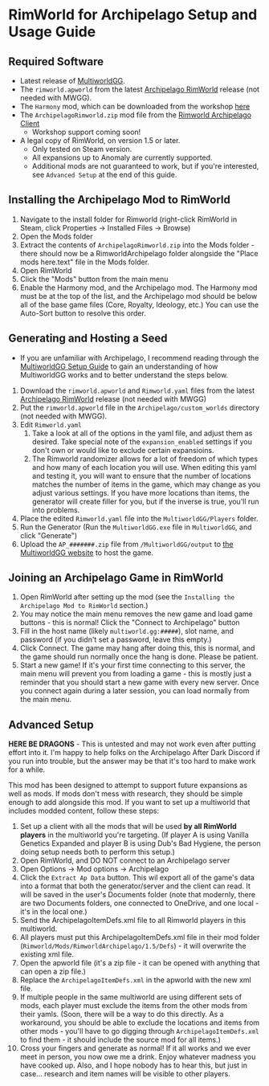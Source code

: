 # RimWorld for Archipelago Setup and Usage Guide

## Required Software
* Latest release of [MultiworldGG](https://github.com/MultiworldGG/MultiworldGG/releases).
* The `rimworld.apworld` from the latest [Archipelago RimWorld](https://github.com/PhantomOfAres/ArchipelagoRimworld/releases) release (not needed with MWGG).
* The `Harmony` mod, which can be downloaded from the workshop [here](https://steamcommunity.com/workshop/filedetails/?id=2009463077)
* The `ArchipelagoRimworld.zip` mod file from the [Rimworld Archipelago Client](https://github.com/PhantomOfAres/RimworldArchipelagoClient)
    * Workshop support coming soon!
* A legal copy of RimWorld, on version 1.5 or later.
    * Only tested on Steam version.
    * All expansions up to Anomaly are currently supported.
    * Additional mods are not guaranteed to work, but if you're interested, see `Advanced Setup` at the end of this guide.

## Installing the Archipelago Mod to RimWorld
1. Navigate to the install folder for Rimworld (right-click RimWorld in Steam, click Properties -> Installed Files -> Browse)
2. Open the Mods folder
3. Extract the contents of `ArchipelagoRimworld.zip` into the Mods folder - there should now be a RimworldArchipelago folder alongside the "Place mods here.text" file in the Mods folder.
4. Open RimWorld
5. Click the "Mods" button from the main menu
6. Enable the Harmony mod, and the Archipelago mod. The Harmony mod must be at the top of the list, and the Archipelago mod should be below all of the base game files (Core, Royalty, Ideology, etc.) You can use the Auto-Sort button to resolve this order.

## Generating and Hosting a Seed
* If you are unfamiliar with Archipelago, I recommend reading through the [MultiworldGG Setup Guide](https://multiworld.gg/tutorial/Archipelago/setup/en) to gain an understanding of how MultiworldGG works and to better understand the steps below.
1. Download the `rimworld.apworld` and `Rimworld.yaml` files from the latest [Archipelago RimWorld](https://github.com/PhantomOfAres/ArchipelagoRimworld/releases) release (not needed with MWGG)
2. Put the `rimworld.apworld` file in the `Archipelago/custom_worlds` directory (not needed with MWGG).
3. Edit `Rimworld.yaml`
    1. Take a look at all of the options in the yaml file, and adjust them as desired. Take special note of the `expansion_enabled` settings if you don't own or would like to exclude certain expansioins.
    2. The Rimworld randomizer allows for a lot of freedom of which types and how many of each location you will use. When editing this yaml and testing it, you will want to ensure that the number of locations matches the number of items in the game, which may change as you adjust various settings. If you have more locations than items, the generator will create filler for you, but if the inverse is true, you'll run into problems.
4. Place the edited `Rimworld.yaml` file into the `MultiworldGG/Players` folder.
5. Run the Generator (Run the `MultiworldGG.exe` file in `MultiworldGG`, and click "Generate")
6. Upload the `AP_#######.zip` file from `/MultiworldGG/output` to [the MultiworldGG website](https://multiworld.gg/uploads) to host the game.

## Joining an Archipelago Game in RimWorld
1. Open RimWorld after setting up the mod (see the `Installing the Archipelago Mod to RimWorld` section.)
2. You may notice the main menu removes the new game and load game buttons - this is normal! Click the "Connect to Archipelago" button
3. Fill in the host name (likely `multiworld.gg:#####`), slot name, and password (if you didn't set a password, leave this empty.)
4. Click Connect. The game may hang after doing this, this is normal, and the game should run normally once the hang is done. Please be patient.
5. Start a new game! If it's your first time connecting to this server, the main menu will prevent you from loading a game - this is mostly just a reminder that you should start a new game with every new server. Once you connect again during a later session, you can load normally from the main menu.

## Advanced Setup
**HERE BE DRAGONS** - This is untested and may not work even after putting effort into it. I'm happy to help folks on the Archipelago After Dark Discord if you run into trouble, but the answer may be that it's too hard to make work for a while.

This mod has been designed to attempt to support future expansions as well as mods. If mods don't mess with research, they should be simple enough to add alongside this mod. If you want to set up a multiworld that includes modded content, follow these steps:
1. Set up a client with all the mods that will be used **by all RimWorld players** in the multiworld you're targeting. (If player A is using Vanilla Genetics Expanded and player B is using Dub's Bad Hygiene, the person doing setup needs both to perform this setup.)
2. Open RimWorld, and DO NOT connect to an Archipelago server
3. Open Options -> Mod options -> Archipelago
4. Click the `Extract Ap Data` button. This wil export all of the game's data into a format that both the generator/server and the client can read. It will be saved in the user's Documents folder (note that modernly, there are two Documents folders, one connected to OneDrive, and one local - it's in the local one.)
5. Send the ArchipelagoItemDefs.xml file to all Rimworld players in this multiworld.
6. All players must put this ArchipelagoItemDefs.xml file in their mod folder (`Rimworld/Mods/RimworldArchipelago/1.5/Defs`) - it will overwrite the existing xml file.
7. Open the apworld file (it's a zip file - it can be opened with anything that can open a zip file.)
8. Replace the `ArchipelagoItemDefs.xml` in the apworld with the new xml file.
9. If multiple people in the same multiworld are using different sets of mods, each player must exclude the items from the other mods from their yamls. (Soon, there will be a way to do this directly. As a workaround, you should be able to exclude the locations and items from other mods - you'll have to go digging through `ArchipelagoItemDefs.xml` to find them - it should include the source mod for all items.)
10. Cross your fingers and generate as normal! If it all works and we ever meet in person, you now owe me a drink. Enjoy whatever madness you have cooked up. Also, and I hope nobody has to hear this, but just in case... research and item names will be visible to other players.